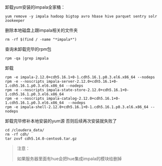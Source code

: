 卸载yum安装的impala全家桶：
``` 
yum remove -y impala hadoop bigtop avro hbase hive parquet sentry solr zookeeper
```

删除本地磁盘上跟impala相关的文件夹
``` 
rm -rf $(find / -name "*impala*")
```

查询未卸载完毕的rpm包
``` 
rpm -qa |grep impala
```

卸载
``` 
rpm -e impala-2.12.0+cdh5.16.1+0-1.cdh5.16.1.p0.3.el6.x86_64 --nodeps
rpm -e --noscripts impala-server-2.12.0+cdh5.16.1+0-1.cdh5.16.1.p0.3.el6.x86_64 --nodeps
rpm -e --noscripts impala-state-store-2.12.0+cdh5.16.1+0-1.cdh5.16.1.p0.3.el6.x86_64
rpm -e --noscripts impala-catalog-2.12.0+cdh5.16.1+0-1.cdh5.16.1.p0.3.el6.x86_64  --nodeps
rpm -e impala-shell-2.12.0+cdh5.16.1+0-1.cdh5.16.1.p0.3.el6.x86_64 --nodeps
```

卸载完毕修补本地安装的yum源 否则后续再次安装就失败了
``` 
cd /cloudera_data/
rm -rf cdh/
tar zxvf cdh5.14.0-centos6.tar.gz
```


> 注意：
> 
> 如果服务器里面有hue会把hue集成impala的模块给删掉